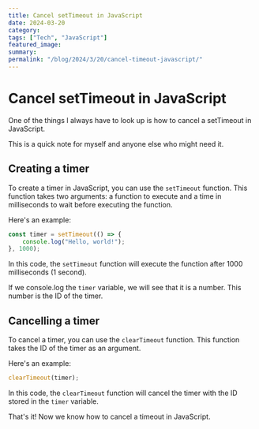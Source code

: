 ```yaml
---
title: Cancel setTimeout in JavaScript
date: 2024-03-20
category:
tags: ["Tech", "JavaScript"]
featured_image:
summary:
permalink: "/blog/2024/3/20/cancel-timeout-javascript/"
---
```

# Cancel setTimeout in JavaScript

One of the things I always have to look up is how to cancel a setTimeout in JavaScript.

This is a quick note for myself and anyone else who might need it.

## Creating a timer

To create a timer in JavaScript, you can use the `setTimeout` function. This function takes two arguments: a function to execute and a time in milliseconds to wait before executing the function.

Here's an example:

```js
const timer = setTimeout(() => {
	console.log("Hello, world!");
}, 1000);
```

In this code, the `setTimeout` function will execute the function after 1000 milliseconds (1 second).

If we console.log the `timer` variable, we will see that it is a number. This number is the ID of the timer.

## Cancelling a timer

To cancel a timer, you can use the `clearTimeout` function. This function takes the ID of the timer as an argument.

Here's an example:

```js
clearTimeout(timer);
```

In this code, the `clearTimeout` function will cancel the timer with the ID stored in the `timer` variable.

That's it! Now we know how to cancel a timeout in JavaScript.
